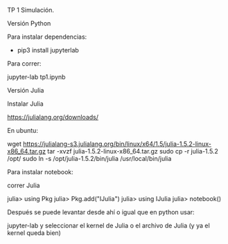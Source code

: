 TP 1 Simulación.

Versión Python

Para instalar dependencias:

- pip3 install jupyterlab

Para correr:

jupyter-lab tp1.ipynb

Versión Julia

Instalar Julia 

https://julialang.org/downloads/

En ubuntu:

wget https://julialang-s3.julialang.org/bin/linux/x64/1.5/julia-1.5.2-linux-x86_64.tar.gz
tar -xvzf julia-1.5.2-linux-x86_64.tar.gz
sudo cp -r julia-1.5.2 /opt/
sudo ln -s /opt/julia-1.5.2/bin/julia /usr/local/bin/julia

Para instalar notebook:

correr Julia

julia> using Pkg
julia> Pkg.add("IJulia")
julia> using IJulia
julia> notebook()

Después se puede levantar desde ahí o igual que en python usar:

jupyter-lab y seleccionar el kernel de Julia o el archivo de Julia (y ya el kernel queda bien)
